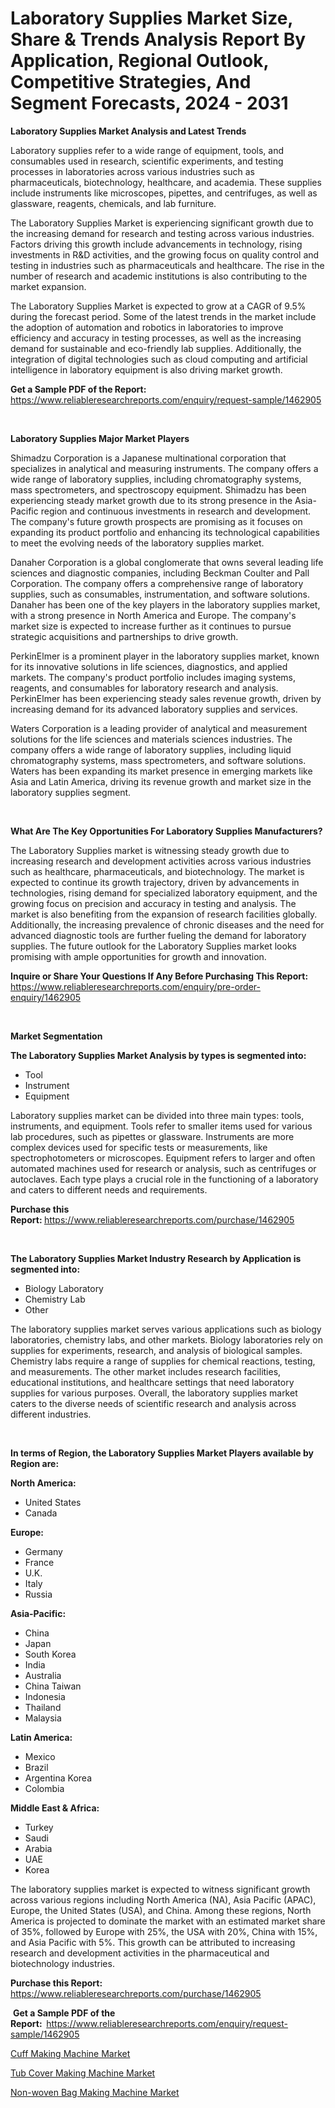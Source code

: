 <p><h1>Laboratory Supplies Market Size, Share & Trends Analysis Report By Application, Regional Outlook, Competitive Strategies, And Segment Forecasts, 2024 - 2031</h1></p><p><strong>Laboratory Supplies Market Analysis and Latest Trends</strong></p>
<p><p>Laboratory supplies refer to a wide range of equipment, tools, and consumables used in research, scientific experiments, and testing processes in laboratories across various industries such as pharmaceuticals, biotechnology, healthcare, and academia. These supplies include instruments like microscopes, pipettes, and centrifuges, as well as glassware, reagents, chemicals, and lab furniture.</p><p>The Laboratory Supplies Market is experiencing significant growth due to the increasing demand for research and testing across various industries. Factors driving this growth include advancements in technology, rising investments in R&D activities, and the growing focus on quality control and testing in industries such as pharmaceuticals and healthcare. The rise in the number of research and academic institutions is also contributing to the market expansion.</p><p>The Laboratory Supplies Market is expected to grow at a CAGR of 9.5% during the forecast period. Some of the latest trends in the market include the adoption of automation and robotics in laboratories to improve efficiency and accuracy in testing processes, as well as the increasing demand for sustainable and eco-friendly lab supplies. Additionally, the integration of digital technologies such as cloud computing and artificial intelligence in laboratory equipment is also driving market growth.</p></p>
<p><strong>Get a Sample PDF of the Report:&nbsp;</strong> <a href="https://www.reliableresearchreports.com/enquiry/request-sample/1462905">https://www.reliableresearchreports.com/enquiry/request-sample/1462905</a></p>
<p>&nbsp;</p>
<p><strong>Laboratory Supplies Major Market Players</strong></p>
<p><p>Shimadzu Corporation is a Japanese multinational corporation that specializes in analytical and measuring instruments. The company offers a wide range of laboratory supplies, including chromatography systems, mass spectrometers, and spectroscopy equipment. Shimadzu has been experiencing steady market growth due to its strong presence in the Asia-Pacific region and continuous investments in research and development. The company's future growth prospects are promising as it focuses on expanding its product portfolio and enhancing its technological capabilities to meet the evolving needs of the laboratory supplies market.</p><p>Danaher Corporation is a global conglomerate that owns several leading life sciences and diagnostic companies, including Beckman Coulter and Pall Corporation. The company offers a comprehensive range of laboratory supplies, such as consumables, instrumentation, and software solutions. Danaher has been one of the key players in the laboratory supplies market, with a strong presence in North America and Europe. The company's market size is expected to increase further as it continues to pursue strategic acquisitions and partnerships to drive growth.</p><p>PerkinElmer is a prominent player in the laboratory supplies market, known for its innovative solutions in life sciences, diagnostics, and applied markets. The company's product portfolio includes imaging systems, reagents, and consumables for laboratory research and analysis. PerkinElmer has been experiencing steady sales revenue growth, driven by increasing demand for its advanced laboratory supplies and services.</p><p>Waters Corporation is a leading provider of analytical and measurement solutions for the life sciences and materials sciences industries. The company offers a wide range of laboratory supplies, including liquid chromatography systems, mass spectrometers, and software solutions. Waters has been expanding its market presence in emerging markets like Asia and Latin America, driving its revenue growth and market size in the laboratory supplies segment.</p></p>
<p>&nbsp;</p>
<p><strong>What Are The Key Opportunities For Laboratory Supplies Manufacturers?</strong></p>
<p><p>The Laboratory Supplies market is witnessing steady growth due to increasing research and development activities across various industries such as healthcare, pharmaceuticals, and biotechnology. The market is expected to continue its growth trajectory, driven by advancements in technologies, rising demand for specialized laboratory equipment, and the growing focus on precision and accuracy in testing and analysis. The market is also benefiting from the expansion of research facilities globally. Additionally, the increasing prevalence of chronic diseases and the need for advanced diagnostic tools are further fueling the demand for laboratory supplies. The future outlook for the Laboratory Supplies market looks promising with ample opportunities for growth and innovation.</p></p>
<p><strong>Inquire or Share Your Questions If Any Before Purchasing This Report:</strong> <a href="https://www.reliableresearchreports.com/enquiry/pre-order-enquiry/1462905">https://www.reliableresearchreports.com/enquiry/pre-order-enquiry/1462905</a></p>
<p>&nbsp;</p>
<p><strong>Market Segmentation</strong></p>
<p><strong>The Laboratory Supplies Market Analysis by types is segmented into:</strong></p>
<p><ul><li>Tool</li><li>Instrument</li><li>Equipment</li></ul></p>
<p><p>Laboratory supplies market can be divided into three main types: tools, instruments, and equipment. Tools refer to smaller items used for various lab procedures, such as pipettes or glassware. Instruments are more complex devices used for specific tests or measurements, like spectrophotometers or microscopes. Equipment refers to larger and often automated machines used for research or analysis, such as centrifuges or autoclaves. Each type plays a crucial role in the functioning of a laboratory and caters to different needs and requirements.</p></p>
<p><strong>Purchase this Report:&nbsp;</strong><a href="https://www.reliableresearchreports.com/purchase/1462905">https://www.reliableresearchreports.com/purchase/1462905</a></p>
<p>&nbsp;</p>
<p><strong>The Laboratory Supplies Market Industry Research by Application is segmented into:</strong></p>
<p><ul><li>Biology Laboratory</li><li>Chemistry Lab</li><li>Other</li></ul></p>
<p><p>The laboratory supplies market serves various applications such as biology laboratories, chemistry labs, and other markets. Biology laboratories rely on supplies for experiments, research, and analysis of biological samples. Chemistry labs require a range of supplies for chemical reactions, testing, and measurements. The other market includes research facilities, educational institutions, and healthcare settings that need laboratory supplies for various purposes. Overall, the laboratory supplies market caters to the diverse needs of scientific research and analysis across different industries.</p></p>
<p>&nbsp;</p>
<p><strong>In terms of Region, the Laboratory Supplies Market Players available by Region are:</strong></p>
<p>
    <p> <strong> North America: </strong>
        <ul>
            <li>United States</li>
            <li>Canada</li>
        </ul>
        </p> 
    <p> <strong> Europe: </strong>
        <ul>
            <li>Germany</li>
            <li>France</li>
            <li>U.K.</li>
            <li>Italy</li>
            <li>Russia</li>
        </ul>
        </p> 
    <p> <strong> Asia-Pacific: </strong>
        <ul>
            <li>China</li>
            <li>Japan</li>
            <li>South Korea</li>
            <li>India</li>
            <li>Australia</li>
            <li>China Taiwan</li>
            <li>Indonesia</li>
            <li>Thailand</li>
            <li>Malaysia</li>
        </ul>
        </p> 
    <p> <strong> Latin America: </strong>
        <ul>
            <li>Mexico</li>
            <li>Brazil</li>
            <li>Argentina Korea</li>
            <li>Colombia</li>
        </ul>
        </p> 
    <p> <strong> Middle East & Africa: </strong>
        <ul>
            <li>Turkey</li>
            <li>Saudi</li>
            <li>Arabia</li>
            <li>UAE</li>
            <li>Korea</li>
        </ul>
    </p>
    </p>
<p><p>The laboratory supplies market is expected to witness significant growth across various regions including North America (NA), Asia Pacific (APAC), Europe, the United States (USA), and China. Among these regions, North America is projected to dominate the market with an estimated market share of 35%, followed by Europe with 25%, the USA with 20%, China with 15%, and Asia Pacific with 5%. This growth can be attributed to increasing research and development activities in the pharmaceutical and biotechnology industries.</p></p>
<p><strong>Purchase this Report: </strong><a href="https://www.reliableresearchreports.com/purchase/1462905">https://www.reliableresearchreports.com/purchase/1462905</a></p>
<p>&nbsp;<strong>Get a Sample PDF of the Report:&nbsp;&nbsp;</strong><a href="https://www.reliableresearchreports.com/enquiry/request-sample/1462905">https://www.reliableresearchreports.com/enquiry/request-sample/1462905</a></p>
<p><strong></strong></p>
<p><p><a href="https://view.publitas.com/reportprime-1/cuff-making-machine-market-size-growth-outlook-from-2023-to-2030-projecting-at-markets-trends-analysis-by-application-regional-outlook-and-revenue/">Cuff Making Machine Market</a></p><p><a href="https://view.publitas.com/reportprime-1/tub-cover-making-machine-market-analysis-examines-its-scope-on-growth-opportunities-and-forecasted-trends-spanning-from-2023-to-2030/">Tub Cover Making Machine Market</a></p><p><a href="https://view.publitas.com/reportprime-1/non-woven-bag-making-machine-market-size-evaluating-its-market-trends-growth-and-projections-2023-2030/">Non-woven Bag Making Machine Market</a></p></p>